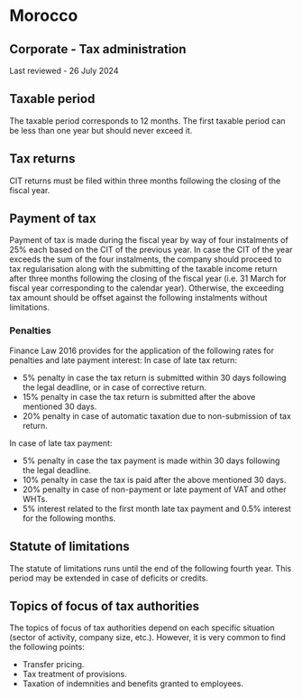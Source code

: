 # Morocco
## Corporate - Tax administration
Last reviewed - 26 July 2024
## Taxable period
The taxable period corresponds to 12 months. The first taxable period can be less than one year but should never exceed it.
## Tax returns
CIT returns must be filed within three months following the closing of the fiscal year.
## Payment of tax
Payment of tax is made during the fiscal year by way of four instalments of 25% each based on the CIT of the previous year.
In case the CIT of the year exceeds the sum of the four instalments, the company should proceed to tax regularisation along with the submitting of the taxable income return after three months following the closing of the fiscal year (i.e. 31 March for fiscal year corresponding to the calendar year). Otherwise, the exceeding tax amount should be offset against the following instalments without limitations.
### Penalties
Finance Law 2016 provides for the application of the following rates for penalties and late payment interest:
In case of late tax return:
  * 5% penalty in case the tax return is submitted within 30 days following the legal deadline, or in case of corrective return. 
  * 15% penalty in case the tax return is submitted after the above mentioned 30 days. 
  * 20% penalty in case of automatic taxation due to non-submission of tax return. 


In case of late tax payment:
  * 5% penalty in case the tax payment is made within 30 days following the legal deadline. 
  * 10% penalty in case the tax is paid after the above mentioned 30 days. 
  * 20% penalty in case of non-payment or late payment of VAT and other WHTs. 
  * 5% interest related to the first month late tax payment and 0.5% interest for the following months. 


## Statute of limitations
The statute of limitations runs until the end of the following fourth year. This period may be extended in case of deficits or credits.
## Topics of focus of tax authorities
The topics of focus of tax authorities depend on each specific situation (sector of activity, company size, etc.). However, it is very common to find the following points:
  * Transfer pricing. 
  * Tax treatment of provisions. 
  * Taxation of indemnities and benefits granted to employees. 


